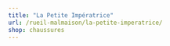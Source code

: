 ```yaml
---
title: "La Petite Impératrice"
url: /rueil-malmaison/la-petite-imperatrice/
shop: chaussures
---
```

